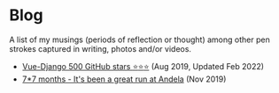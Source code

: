 # Blog

A list of my musings (periods of reflection or thought) among other pen strokes captured in writing, photos and/or videos.

- [Vue-Django 500 GitHub stars :star::star::star:][vue-django] (Aug 2019, Updated Feb 2022)
- [7*7 months - It's been a great run at Andela][andela] (Nov 2019)

[vue-django]: /blog/vue-django
[andela]: /blog/andela
